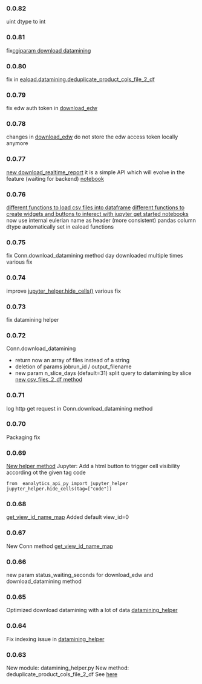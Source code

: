 ### 0.0.82
uint dtype to int

### 0.0.81
fix[cgiparam download datamining](eanalytics_api_py/conn.py)

### 0.0.80
fix in [eaload.datamining.deduplicate_product_cols_file_2_df](eanalytics_api_py/eaload/datamining.py)

### 0.0.79
fix edw auth token in [download_edw](eanalytics_api_py/conn.py)

### 0.0.78
changes in [download_edw](eanalytics_api_py/conn.py)
do not store the edw access token locally anymore

### 0.0.77
[new download_realtime_report](eanalytics_api_py/conn.py)
it is a simple API which will evolve in the feature (waiting for backend)
[notebook](notebooks/realtime_report.ipynb)

### 0.0.76
[different functions to load csv files into dataframe](eanalytics_api_py/eaload)
[different functions to create widgets and buttons to interect with jupyter ](eanalytics_api_py/eajupyter)
[get started notebooks](notebooks/)
now use internal eulerian name as header (more consistent)
pandas column dtype automatically set in eaload functions

### 0.0.75
fix Conn.download_datamining method day downloaded multiple times
various fix

### 0.0.74
improve [jupyter_helper.hide_cells()](eanalytics_api_py/jupyter/jupyter_helper.py)
various fix

### 0.0.73
fix datamining helper

### 0.0.72
Conn.download_datamining
- return now an array of files instead of a string
- deletion of params jobrun_id / output_filename
- new param n_slice_days (default=31) split query to datamining by slice
[new csv_files_2_df method](eanalytics_api_py/jupyter/jupyter_helper.py)

### 0.0.71
log http get request in Conn.download_datamining method

### 0.0.70
Packaging fix

### 0.0.69
[New helper method](eanalytics_api_py/jupyter/jupyter_helper.py)
Jupyter: Add a html button to trigger cell visibility according ot the given tag code
```
from  eanalytics_api_py import jupyter_helper
jupyter_helper.hide_cells(tag=["code"])
```

### 0.0.68
[get_view_id_name_map](eanalytics_api_py/conn.py) Added default view_id=0

### 0.0.67
New Conn method [get_view_id_name_map](eanalytics_api_py/conn.py)

### 0.0.66
new param status_waiting_seconds for download_edw and download_datamining method

### 0.0.65
Optimized download datamining with a lot of data  [datamining_helper](eanalytics_api_py/conn.py)

### 0.0.64
Fix indexing issue in [datamining_helper](eanalytics_api_py/datamining_helper.py)

### 0.0.63
New module: datamining_helper.py
New method: deduplicate_product_cols_file_2_df
See [here](eanalytics_api_py/datamining_helper.py)